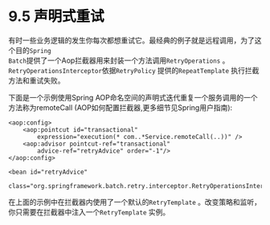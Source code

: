 # 9.5 <a title="Declarative Retry" style="color:black;">声明式重试</a>

有时一些业务逻辑的发生你每次都想重试它。最经典的例子就是远程调用，为了这个目的<code>Spring Batch</code>提供了一个Aop拦截器用来封装一个方法调用<code>RetryOperations</code> 。<code>RetryOperationsInterceptor</code>依据<code>RetryPolicy</code> 提供的<code>RepeatTemplate</code> 执行拦截方法和重试失败。

下面是一个示例使用Spring AOP命名空间的声明式迭代重复一个服务调用的一个方法称为remoteCall (AOP如何配置拦截器,更多细节见Spring用户指南):

	<aop:config>
	    <aop:pointcut id="transactional"
	        expression="execution(* com..*Service.remoteCall(..))" />
	    <aop:advisor pointcut-ref="transactional"
	        advice-ref="retryAdvice" order="-1"/>
	</aop:config>
	
	<bean id="retryAdvice"
	    class="org.springframework.batch.retry.interceptor.RetryOperationsInterceptor"/>

在上面的示例中在拦截器内使用了一个默认的<code>RetryTemplate</code> 。改变策略和监听，你只需要在拦截器中注入一个<code>RetryTemplate</code> 实例。